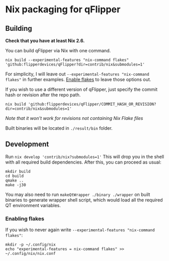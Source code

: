 # Nix packaging for qFlipper


## Building

__Check that you have at least Nix 2.6.__

You can build qFlipper via Nix with one command.

```
nix build --experimental-features "nix-command flakes" 'github:flipperdevices/qFlipper?dir=contrib/nix&submodules=1'
```

For simplicity, I will leave out `--experimental-features "nix-command flakes"` in further examples. [Enable flakes](#Enabling%20flakes) to leave those options out.

If you wish to use a different version of qFlipper, just specify the commit hash or revision after the repo path.


```
nix build 'github:flipperdevices/qFlipper/COMMIT_HASH_OR_REVISION?dir=contrib/nix&submodules=1'
```

_Note that it won't work for revisions not containing Nix Flake files_

Built binaries will be located in `./result/bin` folder.

## Development

Run `nix develop 'contrib/nix?submodules=1'`
This will drop you in the shell with all required build dependencies.
After this, you can proceed as usual:
```
mkdir build
cd build
qmake ..
make -j30
```

You may also need to run `makeQtWrapper ./binary ./wrapper` on built binaries to generate wrapper shell script,
which would load all the required QT environment variables.


### Enabling flakes
If you wish to never again write `--experimental-features "nix-command flakes"`:
```
mkdir -p ~/.config/nix
echo "experimental-features = nix-command flakes" >> ~/.config/nix/nix.conf
```
